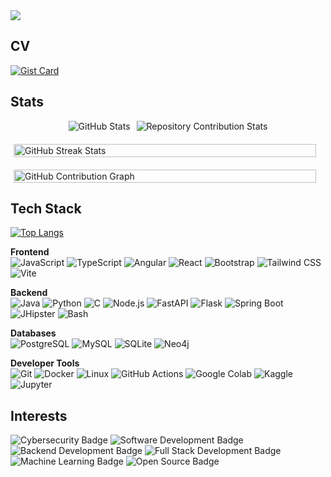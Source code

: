 <div align="left">
  <a href="https://git.io/typing-svg" target="_blank">
    <img src="https://readme-typing-svg.herokuapp.com?font=Fira+Code&weight=600&size=25&duration=2200&pause=200&color=ECB000&multiline=true&width=1000&height=250&lines=%24+whoami;slkarhmn;%24+groups;meng-comp-sci+%7C+backend-dev+%7C+cyber-security+%7C+ai;%24+echo+%24BASED_IN;UK%3ADubai%3AIndia;%24+cat+greeting.txt;thanks+for+visiting+%3A);++++++++++++++++++++" />
  </a>
</div>

## CV
[![Gist Card](https://github-readme-stats-git-master-salikas-projects-2abcb053.vercel.app/api/gist?id=194fd632b99c5ca0fcf9457f2a3065be&title_color=ECB000&text_color=ECB000&icon_colour=ECB000&border_color=ECB000&bg_color=00000000)](https://gist.github.com/slkarhmn/194fd632b99c5ca0fcf9457f2a3065be)

## Stats
<div style="display: flex; align-items: center; justify-content: center; gap: 10px; flex-wrap: wrap; margin-bottom: 20px;">
  <img src="https://github-readme-stats-git-master-salikas-projects-2abcb053.vercel.app/api?username=slkarhmn&show_icons=true&title_color=ECB000&text_color=ECB000&icon_colour=ECB000&hide_border=true&bg_color=00000000&hide_rank=true&count_private=true&include_all_commits=true&hide=stars&custom_title=Overall" alt="GitHub Stats"/>
  <img src="https://github-contributor-stats.vercel.app/api?username=slkarhmn&title_color=ECB000&text_color=ECB000&icon_colour=ECB000&hide_border=true&bg_color=00000000&custom_title=Repository+Contributions" " alt="Repository Contribution Stats"/>
</div>

<div style="display: flex; justify-content: center; margin-bottom: 20px;">
  <img src="https://github-readme-streak-stats-git-main-salikas-projects-2abcb053.vercel.app/api?user=slkarhmn&theme=highcontrast&stroke=ECB000&ring=ECB000&&currStreakLabel=ECB000&fire=ECB000&hide_border=true&background=00000000" alt="GitHub Streak Stats" style="width: 98%; max-width: 800px;" />
</div>

<div style="display: flex; justify-content: center;">
  <img src="https://github-readme-activity-graph.vercel.app/graph?username=slkarhmn&bg_color=00000000&color=ECB000&line=ECB000&point=ECB000&area=true&hide_border=true" alt="GitHub Contribution Graph" style="width: 98%; max-width: 1000px;" />
</div>

## Tech Stack  
[![Top Langs](https://github-readme-stats-git-master-salikas-projects-2abcb053.vercel.app/api/top-langs?username=slkarhmn&langs_count=10&hide=css,html&title_color=ECB000&text_color=FFFFFF&icon_colour=ECB000&hide_border=true&bg_color=00000000)](https://github.com/slkarhmn)

**Frontend**  
![JavaScript](https://img.shields.io/badge/-JavaScript-F7DF1E?style=flat&logo=javascript&logoColor=black) ![TypeScript](https://img.shields.io/badge/-TypeScript-007ACC?style=flat&logo=typescript&logoColor=white) ![Angular](https://img.shields.io/badge/-Angular-DD0031?style=flat&logo=angular&logoColor=white) ![React](https://img.shields.io/badge/-React-61DAFB?style=flat&logo=react&logoColor=black) ![Bootstrap](https://img.shields.io/badge/-Bootstrap-563D7C?style=flat&logo=bootstrap&logoColor=white) ![Tailwind CSS](https://img.shields.io/badge/-Tailwind_CSS-38B2AC?style=flat&logo=tailwind-css&logoColor=white) ![Vite](https://img.shields.io/badge/-Vite-646CFF?style=flat&logo=vite&logoColor=white)

**Backend**  
![Java](https://img.shields.io/badge/Java-%23ED8B00?style=flat&logo=java&logoColor=white) ![Python](https://img.shields.io/badge/-Python-3670A0?style=flat&logo=python&logoColor=ffdd54) ![C](https://img.shields.io/badge/-C-00599C?style=flat&logo=c&logoColor=white) ![Node.js](https://img.shields.io/badge/-Node.js-339933?style=flat&logo=nodedotjs&logoColor=white) ![FastAPI](https://img.shields.io/badge/-FastAPI-005571?style=flat&logo=fastapi) ![Flask](https://img.shields.io/badge/-Flask-000000?style=flat&logo=flask&logoColor=white) ![Spring Boot](https://img.shields.io/badge/-SpringBoot-6DB33F?style=flat&logo=springboot&logoColor=white) ![JHipster](https://img.shields.io/badge/-JHipster-333?style=flat&logo=jhipster&logoColor=64D2FF) ![Bash](https://img.shields.io/badge/-Bash-4EAA25?style=flat&logo=gnubash&logoColor=white)

**Databases**  
![PostgreSQL](https://img.shields.io/badge/-Postgres-316192?style=flat&logo=postgresql&logoColor=white) ![MySQL](https://img.shields.io/badge/-MySQL-005C84?style=flat&logo=mysql&logoColor=white) ![SQLite](https://img.shields.io/badge/-SQLite-07405E?style=flat&logo=sqlite&logoColor=white) ![Neo4j](https://img.shields.io/badge/-Neo4j-008CC1?style=flat&logo=neo4j&logoColor=white)

**Developer Tools**  
![Git](https://img.shields.io/badge/-Git-F05032?style=flat&logo=git&logoColor=white) ![Docker](https://img.shields.io/badge/-Docker-2496ED?style=flat&logo=docker&logoColor=white) ![Linux](https://img.shields.io/badge/-Linux-FCC624?style=flat&logo=linux&logoColor=black) ![GitHub Actions](https://img.shields.io/badge/-GitHub_Actions-2088FF?style=flat&logo=githubactions&logoColor=white) ![Google Colab](https://img.shields.io/badge/-Colab-F9AB00?style=flat&logo=googlecolab&logoColor=black) ![Kaggle](https://img.shields.io/badge/-Kaggle-20BEFF?style=flat&logo=kaggle&logoColor=white) ![Jupyter](https://img.shields.io/badge/-Jupyter-F37626?style=flat&logo=jupyter&logoColor=white)

## Interests  
![Cybersecurity Badge](https://img.shields.io/badge/-Cybersecurity-FF4444?style=flat&logoColor=white) ![Software Development Badge](https://img.shields.io/badge/-Software%20Development-FF6600?style=flat&logoColor=white) ![Backend Development Badge](https://img.shields.io/badge/-Backend%20Development-0066CC?style=flat&logoColor=white) ![Full Stack Development Badge](https://img.shields.io/badge/-Full%20Stack%20Development-5C2D91?style=flat&logoColor=white) ![Machine Learning Badge](https://img.shields.io/badge/-Machine%20Learning-01D277?style=flat&logoColor=white) ![Open Source Badge](https://img.shields.io/badge/-Open%20Source-1D7AA6?style=flat&logoColor=white)


